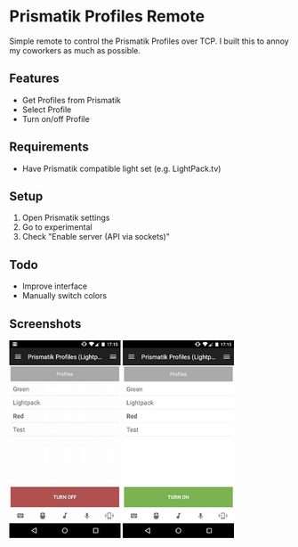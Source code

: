 # Prismatik Profiles Remote
Simple remote to control the Prismatik Profiles over TCP. I built this to annoy my coworkers as much as possible. 

## Features
* Get Profiles from Prismatik
* Select Profile
* Turn on/off Profile

## Requirements
 * Have Prismatik compatible light set (e.g. LightPack.tv)

## Setup
 1. Open Prismatik settings
 2. Go to experimental
 3. Check "Enable server (API via sockets)"

## Todo
 * Improve interface
 *  Manually switch colors

## Screenshots
<img src="screen1.jpg" alt="Screenshot 1" width="200">
<img src="screen2.jpg" alt="Screenshot 2" width="200">
